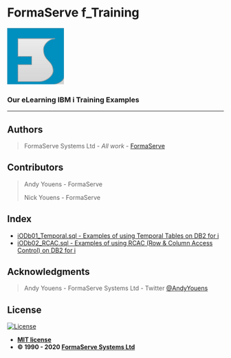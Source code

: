 # FormaServe f_Training
![FormaServe](logo.png)

### Our eLearning IBM i Training Examples

***
## Authors

> FormaServe Systems Ltd - *All work* - [FormaServe](https://www.formaserve.co.uk)

## Contributors

> Andy Youens - FormaServe
>
> Nick Youens - FormaServe

## Index
* [iODb01_Temporal.sql - Examples of using Temporal Tables on DB2 for i](iODb01_Temporal.sql)
* [iODb02_RCAC.sql - Examples of using RCAC (Row & Column Access Control)  on DB2 for i](iODb02_RCAC.sql)

## Acknowledgments

> Andy Youens - FormaServe Systems Ltd - Twitter [@AndyYouens](https://twitter.com/AndyYouens)

## License

[![License](http://img.shields.io/:license-mit-blue.svg?style=flat-square)](http://badges.mit-license.org)

- **[MIT license](http://opensource.org/licenses/mit-license.php)**
- **© 1990 - 2020 [FormaServe Systems Ltd](https://www.formaserve.co.uk)**
